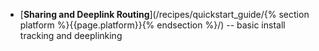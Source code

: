 * [**Sharing and Deeplink Routing**](/recipes/quickstart_guide/{% section platform %}{{page.platform}}{% endsection %}/) -- basic install tracking and deeplinking
